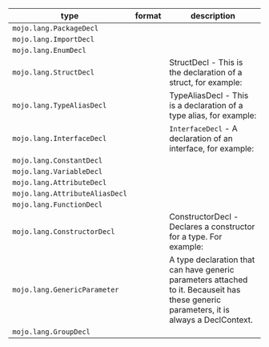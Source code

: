 | type | format | description |
|---|---|---|
| `mojo.lang.PackageDecl` |  |  |
| `mojo.lang.ImportDecl` |  |  |
| `mojo.lang.EnumDecl` |  |  |
| `mojo.lang.StructDecl` |  | StructDecl - This is the declaration of a struct, for example: |
| `mojo.lang.TypeAliasDecl` |  | TypeAliasDecl - This is a declaration of a type alias, for example: |
| `mojo.lang.InterfaceDecl` |  | `InterfaceDecl` - A declaration of an interface, for example: |
| `mojo.lang.ConstantDecl` |  |  |
| `mojo.lang.VariableDecl` |  |  |
| `mojo.lang.AttributeDecl` |  |  |
| `mojo.lang.AttributeAliasDecl` |  |  |
| `mojo.lang.FunctionDecl` |  |  |
| `mojo.lang.ConstructorDecl` |  | ConstructorDecl - Declares a constructor for a type.  For example: |
| `mojo.lang.GenericParameter` |  | A type declaration that can have generic parameters attached to it.  Becauseit has these generic parameters, it is always a DeclContext. |
| `mojo.lang.GroupDecl` |  |  |

